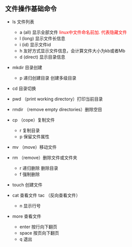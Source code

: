 ## 文件操作基础命令



- ls 文件列表

  - a (all) 显示全部文件 <font color=red>linux中文件命名前加. 代表隐藏文件</font>
  - l (long) 显示文件长信息
  - i (id) 显示文件id
  - h 友好方式显示文件信息，会计算文件大小为kb或者Mb
  - d (direct) 显示目录信息

  

- mkdir 目录创建

  - p 递归创建目录 创建多级目录

  

- cd 目录切换

  

- pwd （print working directory）打印当前目录

  

- rmdir （remove empty directories）删除空目

  

- cp （cope）复制文件

  - r  复制目录
  - p  保留文件属性

  

- mv （move）移动文件

  

- rm  （remove）删除文件或文件夹

  - r 递归删除 删除目录
  - f  强制删除



- touch 创建文件



- cat 查看文件 tac （反向查看文件）
  - n  显示行号



- more 查看文件
  - enter  按行向下翻页
  - space  按页向下翻页
  - q  退出